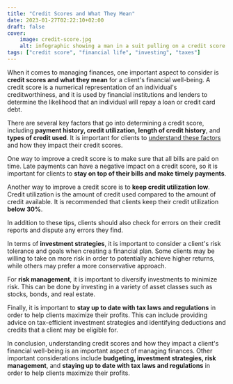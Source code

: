 ```yaml
---
title: "Credit Scores and What They Mean"
date: 2023-01-27T02:22:10+02:00
draft: false
cover: 
    image: credit-score.jpg
    alt: infographic showing a man in a suit pulling on a credit score indicator 
tags: ["credit score", "financial life", "investing", "taxes"]
---
```


When it comes to managing finances, one important aspect to consider is **credit scores and what they mean** for a client's financial well-being. A credit score is a numerical representation of an individual's creditworthiness, and it is used by financial institutions and lenders to determine the likelihood that an individual will repay a loan or credit card debt.

There are several key factors that go into determining a credit score, including **payment history, credit utilization, length of credit history**, and **types of credit used**. It is important for clients to [understand these factors](https://cash-conscious.com/posts/credit-scores-101) and how they impact their credit scores.

One way to improve a credit score is to make sure that all bills are paid on time. Late payments can have a negative impact on a credit score, so it is important for clients to **stay on top of their bills and make timely payments**.

Another way to improve a credit score is to **keep credit utilization low**. Credit utilization is the amount of credit used compared to the amount of credit available. It is recommended that clients keep their credit utilization **below 30%**.

In addition to these tips, clients should also check for errors on their credit reports and dispute any errors they find.

In terms of **investment strategies**, it is important to consider a client's risk tolerance and goals when creating a financial plan. Some clients may be willing to take on more risk in order to potentially achieve higher returns, while others may prefer a more conservative approach.

For **risk management**, it is important to diversify investments to minimize risk. This can be done by investing in a variety of asset classes such as stocks, bonds, and real estate.

Finally, it is important to **stay up to date with tax laws and regulations** in order to help clients maximize their profits. This can include providing advice on tax-efficient investment strategies and identifying deductions and credits that a client may be eligible for.

In conclusion, understanding credit scores and how they impact a client's financial well-being is an important aspect of managing finances. Other important considerations include **budgeting, investment strategies, risk management**, and **staying up to date with tax laws and regulations** in order to help clients maximize their profits.
